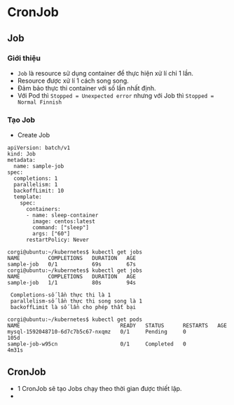 # CronJob
## Job
### Giới thiệu
- `Job` là resource sử dụng container để thực hiện xử lí chỉ 1 lần.
- Resource được xử lí 1 cách song song.
- Đảm bảo thực thi container với số lần nhất định.
- Với Pod thì `Stopped = Unexpected error` nhưng với Job thì `Stopped = Normal Finnish`

### Tạo Job
- Create Job

```
apiVersion: batch/v1
kind: Job
metadata:
  name: sample-job
spec:
  completions: 1
  parallelism: 1
  backoffLimit: 10
  template:
    spec:
      containers:
      - name: sleep-container
        image: centos:latest
        command: ["sleep"]
        args: ["60"]
      restartPolicy: Never
```

```
corgi@ubuntu:~/kubernetes$ kubectl get jobs
NAME         COMPLETIONS   DURATION   AGE
sample-job   0/1           69s        67s
corgi@ubuntu:~/kubernetes$ kubectl get jobs
NAME         COMPLETIONS   DURATION   AGE
sample-job   1/1           80s        94s
```

```
 Completions-số lần thực thi là 1
 parallelism-số lần thực thi song song là 1
 backoffLimit là số lần cho phép thất bại
```

```
corgi@ubuntu:~/kubernetes$ kubectl get pods
NAME                                READY   STATUS      RESTARTS   AGE
mysql-1592048710-6d7c7b5c67-nxqmz   0/1     Pending     0          105d
sample-job-w95cn                    0/1     Completed   0          4m31s
```

## CronJob
- 1 CronJob sẽ tạo Jobs chạy theo thời gian được thiết lập.
- 
